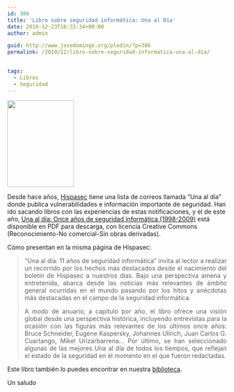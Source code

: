 ```yaml
---
id: 386
title: 'Libro sobre seguridad informática: Una al Día'
date: 2010-12-23T16:33:34+00:00
author: admin

guid: http://www.josedomingo.org/pledin/?p=386
permalink: /2010/12/libro-sobre-seguridad-informatica-una-al-dia/

  
tags:
  - Libros
  - Seguridad
---
```

<p style="text-align: justify;">
  <a href="{{ site.url }}{{ site.baseurl }}/assets/wp-content/uploads/2010/12/unoaldia.png"><img class="size-full wp-image-387 alignleft" title="unoaldia" src="{{ site.url }}{{ site.baseurl }}/assets/wp-content/uploads/2010/12/unoaldia.png" alt="" width="153" height="199" /></a></p>
  
  
Desde hace años, <a href="http://www.hispasec.com/">Hispasec</a> tiene una lista de correos llamada &#8220;Una al día&#8221; donde publica vulnerabilidades e información importante de seguridad. Han ido sacando libros con las experiencias de estas notificaciones, y el de este año, <a href="http://www.hispasec.com/uad/archivos/UADv2.0.pdf">Una al día: Once años de seguridad informática (1998-2009)</a> está disponible en PDF para descarga, con licencia Creative Commons (Reconocimiento-No comercial-Sin obras derivadas).


<p style="text-align: justify;">
  Cómo presentan en la misma página de Hispasec:
</p>

<blockquote style="text-align: justify;">
  <p>
    &#8220;Una al día: 11 años de seguridad informática&#8221; invita al lector a realizar un recorrido por los hechos más destacados desde el nacimiento del boletín de Hispasec a nuestros días. Bajo una perspectiva amena y entretenida, abarca desde las noticias más relevantes de ámbito general ocurridas en el mundo pasando por los hitos y anécdotas más destacadas en el campo de la seguridad informática.
  </p>
  
  <p style="text-align: justify;">
    A modo de anuario, a capítulo por año, el libro ofrece una visión global desde una perspectiva histórica, incluyendo entrevistas para la ocasión con las figuras más relevantes de los últimos once años: Bruce Schneider, Eugene Kaspersky, Johannes Ullrich, Juan Carlos G. Cuartango, Mikel Urizarbarrena&#8230; Por último, se han seleccionado algunas de las mejores Una al día de todos los tiempos, que reflejan el estado de la seguridad en el momento en el que fueron redactadas.
  </p>
</blockquote>

<p style="text-align: justify;">
  Este libro también lo puedes encontrar en nuestra <a href="http://www.josedomingo.org/web/mod/data/view.php?id=1670">biblioteca</a>.
</p>

<p style="text-align: justify;">
  Un saludo
</p>

<!-- AddThis Advanced Settings generic via filter on the_content -->

<!-- AddThis Share Buttons generic via filter on the_content -->